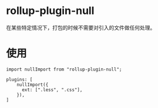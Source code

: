 # rollup-plugin-null

在某些特定情况下，打包的时候不需要对引入的文件做任何处理。

# 使用

```
import nullImport from "rollup-plugin-null";

plugins: [
    nullImport({
      ext: [".less", ".css"],
    }),
]
```
